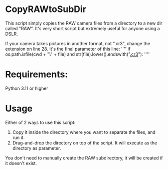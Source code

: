 # CopyRAWtoSubDir
This script simply copies the RAW camera files from a directory to a new dir called "RAW". It's very short script but extremely useful for anyone using a DSLR.

If your camera takes pictures in another format, not ".cr3", change the extension on line 28. It's the final parameter of this line:
''''
if os.path.isfile(cwd + "\\" + file) and str(file).lower().endswith("<ins>.cr3</ins>"):
''''

# Requirements:
Python 3.11 or higher

# Usage
Either of 2 ways to use this script:
1. Copy it inside the directory where you want to separate the files, and run it.
2. Drag-and-drop the directory on top of the script. It will execute as the directory as parameter.

You don't need to manually create the RAW subdirectory, it will be created if it doesn't exist.
